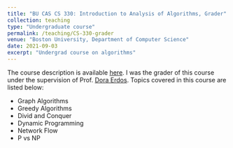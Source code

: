 ```yaml
---
title: "BU CAS CS 330: Introduction to Analysis of Algorithms, Grader"
collection: teaching
type: "Undergraduate course"
permalink: /teaching/CS-330-grader
venue: "Boston University, Department of Computer Science"
date: 2021-09-03
excerpt: "Undergrad course on algorithms"
---
```


The course description is available [here](https://www.bu.edu/academics/cas/courses/cas-cs-330/). I was the grader of this course under the supervision of 
Prof. [Dora Erdos](https://cs-people.bu.edu/edori/). Topics covered in this course are listed below:

- Graph Algorithms
- Greedy Algorithms
- Divid and Conquer 
- Dynamic Programming
- Network Flow 
- P vs NP
